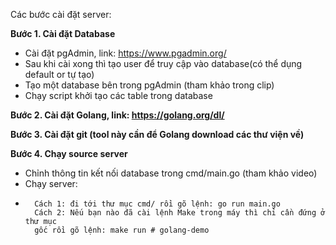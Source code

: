 Các bước cài đặt server:

**Bước 1. Cài đặt Database** 
- 	Cài đặt pgAdmin, link: https://www.pgadmin.org/
-	Sau khi cài xong thì tạo user để truy cập vào database(có thể dụng default or tự tạo)
-	Tạo một database bên trong pgAdmin (tham khảo trong clip)
-	Chạy script khởi tạo các table trong database 

**Bước 2. Cài đặt Golang, link: https://golang.org/dl/**

**Bước 3. Cài đặt git (tool này cần để Golang download các thư viện về)**

**Bước 4. Chạy source server**
-	Chỉnh thông tin kết nối database trong cmd/main.go (tham khảo video)
-	Chạy server:
-		Cách 1: đi tới thư mục cmd/ rồi gõ lệnh: go run main.go 
		Cách 2: Nếu bạn nào đã cài lệnh Make trong máy thì chỉ cần đứng ở thư mục 
		gốc rồi gõ lệnh: make run # golang-demo
